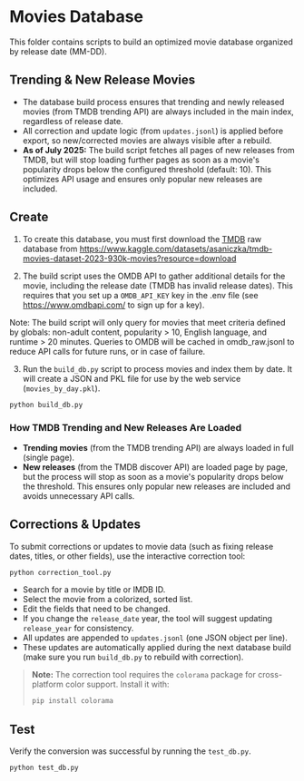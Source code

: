 # Movies Database

This folder contains scripts to build an optimized movie database organized by release date (MM-DD).

## Trending & New Release Movies

- The database build process ensures that trending and newly released movies (from TMDB trending API) are always included in the main index, regardless of release date.
- All correction and update logic (from `updates.jsonl`) is applied before export, so new/corrected movies are always visible after a rebuild.
- **As of July 2025:** The build script fetches all pages of new releases from TMDB, but will stop loading further pages as soon as a movie's popularity drops below the configured threshold (default: 10). This optimizes API usage and ensures only popular new releases are included.

## Create

1. To create this database, you must first download the [TMDB](https://developer.themoviedb.org/docs/getting-started) raw database from https://www.kaggle.com/datasets/asaniczka/tmdb-movies-dataset-2023-930k-movies?resource=download

2. The build script uses the OMDB API to gather additional details for the movie, including the release date (TMDB has invalid release dates). This requires that you set up a `OMDB_API_KEY` key in the .env file (see https://www.omdbapi.com/ to sign up for a key). 

Note: The build script will only query for movies that meet criteria defined by globals: non-adult content, popularity > 10, English language, and runtime > 20 minutes. Queries to OMDB will be cached in omdb_raw.jsonl to reduce API calls for future runs, or in case of failure.

3. Run the `build_db.py` script to process movies and index them by date. It will create a JSON and PKL file for use by the web service (`movies_by_day.pkl`).

```bash
python build_db.py
```

### How TMDB Trending and New Releases Are Loaded

- **Trending movies** (from the TMDB trending API) are always loaded in full (single page).
- **New releases** (from the TMDB discover API) are loaded page by page, but the process will stop as soon as a movie's popularity drops below the threshold. This ensures only popular new releases are included and avoids unnecessary API calls.

## Corrections & Updates

To submit corrections or updates to movie data (such as fixing release dates, titles, or other fields), use the interactive correction tool:

```bash
python correction_tool.py
```

- Search for a movie by title or IMDB ID.
- Select the movie from a colorized, sorted list.
- Edit the fields that need to be changed.
- If you change the `release_date` year, the tool will suggest updating `release_year` for consistency.
- All updates are appended to `updates.jsonl` (one JSON object per line).
- These updates are automatically applied during the next database build (make sure you run `build_db.py` to rebuild with correction).

> **Note:** The correction tool requires the `colorama` package for cross-platform color support. Install it with:
> ```bash
> pip install colorama
> ```

## Test

Verify the conversion was successful by running the `test_db.py`.

```bash
python test_db.py
```

